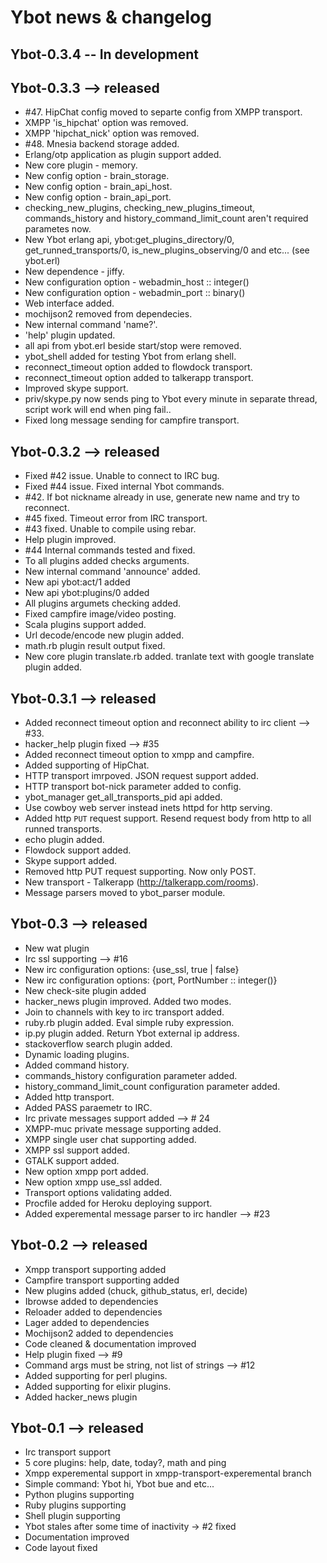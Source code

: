 # Ybot news & changelog

## Ybot-0.3.4 -- In development

## Ybot-0.3.3 --> released

  * #47. HipChat config moved to separte config from XMPP transport.
  * XMPP 'is_hipchat' option was removed.
  * XMPP 'hipchat_nick' option was removed.
  * #48. Mnesia backend storage added.
  * Erlang/otp application as plugin support added.
  * New core plugin - memory.
  * New config option - brain_storage.
  * New config option - brain_api_host.
  * New config option - brain_api_port.
  * checking_new_plugins, checking_new_plugins_timeout, commands_history and history_command_limit_count aren't required parametes now.
  * New Ybot erlang api, ybot:get_plugins_directory/0, get_runned_transports/0, is_new_plugins_observing/0 and etc... (see ybot.erl)
  * New dependence - jiffy.
  * New configuration option - webadmin_host :: integer()
  * New configuration option - webadmin_port :: binary()
  * Web interface added.
  * mochijson2 removed from dependecies.
  * New internal command 'name?'.
  * 'help' plugin updated.
  * all api from ybot.erl beside start/stop were removed.
  * ybot_shell added for testing Ybot from erlang shell.
  * reconnect_timeout option added to flowdock transport.
  * reconnect_timeout option added to talkerapp transport.
  * Improved skype support.
  * priv/skype.py now sends ping to Ybot every minute in separate thread, script work will end when ping fail..
  * Fixed long message sending for campfire transport.

## Ybot-0.3.2 --> released

  * Fixed #42 issue. Unable to connect to IRC bug.
  * Fixed #44 issue. Fixed internal Ybot commands.
  * #42. If bot nickname already in use, generate new name and try to reconnect.
  * #45 fixed. Timeout error from IRC transport.
  * #43 fixed. Unable to compile using rebar.
  * Help plugin improved.
  * #44 Internal commands tested and fixed.
  * To all plugins added checks arguments.
  * New internal command 'announce' added.
  * New api ybot:act/1 added
  * New api ybot:plugins/0 added
  * All plugins argumets checking added.
  * Fixed campfire image/video posting.
  * Scala plugins support added.
  * Url decode/encode new plugin added.
  * math.rb plugin result output fixed.
  * New core plugin translate.rb added. tranlate text with google translate plugin added.

## Ybot-0.3.1 --> released

  * Added reconnect timeout option and reconnect ability to irc client --> #33.
  * hacker_help plugin fixed --> #35
  * Added reconnect timeout option to xmpp and campfire.
  * Added supporting of HipChat.
  * HTTP transport imrpoved. JSON request support added.
  * HTTP transport bot-nick parameter added to config.
  * ybot_manager get_all_transports_pid api added.
  * Use cowboy web server instead inets httpd for http serving.
  * Added http `PUT` request support. Resend request body from http to all runned transports.
  * echo plugin added.
  * Flowdock support added.
  * Skype support added.
  * Removed http PUT request supporting. Now only POST.
  * New transport - Talkerapp (http://talkerapp.com/rooms).
  * Message parsers moved to ybot_parser module.

## Ybot-0.3 --> released

  * New wat plugin
  * Irc ssl supporting --> #16
  * New irc configuration options: {use_ssl, true | false}
  * New irc configuration options: {port, PortNumber :: integer()}
  * New check-site plugin added
  * hacker_news plugin improved. Added two modes.
  * Join to channels with key to irc transport added.
  * ruby.rb plugin added. Eval simple ruby expression.
  * ip.py plugin added. Return Ybot external ip address.
  * stackoverflow search plugin added.
  * Dynamic loading plugins.
  * Added command history.
  * commands_history configuration parameter added.
  * history_command_limit_count configuration parameter added.
  * Added http transport.
  * Added PASS paraemetr to IRC.
  * Irc private messages support added --> # 24
  * XMPP-muc private message supporting added.
  * XMPP single user chat supporting added.
  * XMPP ssl support added.
  * GTALK support added.
  * New option xmpp port added. 
  * New option xmpp use_ssl added.
  * Transport options validating added.
  * Procfile added for Heroku deploying support.
  * Added experemental message parser to irc handler --> #23

## Ybot-0.2 --> released

  * Xmpp transport supporting added
  * Campfire transport supporting added
  * New plugins added (chuck, github_status, erl, decide)
  * Ibrowse added to dependencies
  * Reloader added to dependencies
  * Lager added to dependencies
  * Mochijson2 added to dependencies
  * Code cleaned & documentation improved
  * Help plugin fixed --> #9
  * Command args must be string, not list of strings --> #12
  * Added supporting for perl plugins.
  * Added supporting for elixir plugins.
  * Added hacker_news plugin

## Ybot-0.1 --> released

  * Irc transport support
  * 5 core plugins: help, date, today?, math and ping
  * Xmpp experemental support in xmpp-transport-experemental branch
  * Simple command: Ybot hi, Ybot bue and etc...
  * Python plugins supporting
  * Ruby plugins supporting
  * Shell plugin supporting
  * Ybot stales after some time of inactivity -> #2 fixed
  * Documentation improved
  * Code layout fixed
